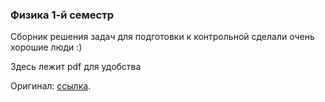 ### Физика 1-й семестр

Сборник решения задач для подготовки к контрольной сделали очень хорошие люди :)

Здесь лежит pdf для удобства

Оригинал: [ссылка](https://docs.google.com/document/d/1PZ-E9sQ5c9KfJ_LcKXSLXkBj-4PBr-ERauecx-ZvT9w/edit?usp=sharing "Google Docs").
